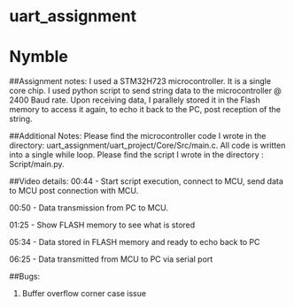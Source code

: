 # uart_assignment
# Nymble

##Assignment notes:
I used a STM32H723 microcontroller. It is a single core chip. I used python script to send string data to the microcontroller @ 2400 Baud rate. Upon receiving data, I parallely stored it in the Flash memory to access it again, to echo it back to the PC, post reception of the string.

##Additional Notes:
Please find the microcontroller code I wrote in the directory: uart_assignment/uart_project/Core/Src/main.c. All code is written into a single while loop.
Please find the script I wrote in the directory : Script/main.py.

##Video details:
00:44 - Start script execution, connect to MCU, send data to MCU post connection with MCU.

00:50 - Data transmission from PC to MCU.

01:25 - Show FLASH memory to see what is stored

05:34 - Data stored in FLASH memory and ready to echo back to PC

06:25 - Data transmitted from MCU to PC via serial port

##Bugs:
1. Buffer overflow corner case issue
